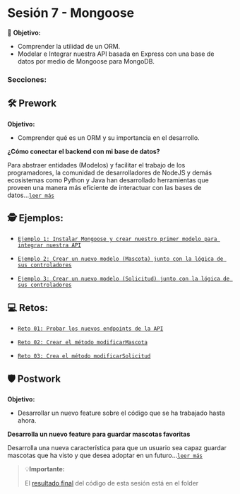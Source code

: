 # Sesión 7 - Mongoose

🎯 **Objetivo:**

- Comprender la utilidad de un ORM. 
- Modelar e Integrar nuestra API basada en Express con una base de datos por medio de Mongoose para MongoDB.

### Secciones:

## 🛠 Prework

**Objetivo:**

- Comprender qué es un ORM y su importancia en el desarrollo.

**¿Cómo conectar el backend con mi base de datos?**

Para abstraer entidades (Modelos) y facilitar el trabajo de los programadores, la comunidad de desarrolladores de NodeJS y demás ecosistemas como Python y Java han desarrollado herramientas que proveen una manera más eficiente de interactuar con las bases de datos...[`leer más`](Prework/#prework)

## 🕵 Ejemplos:

- [`Ejemplo 1: Instalar Mongoose y crear nuestro primer modelo para integrar nuestra API`](Ejemplo-01/)

- [`Ejemplo 2: Crear un nuevo modelo (Mascota) junto con la lógica de sus controladores`](Ejemplo-02/)

- [`Ejemplo 3: Crear un nuevo modelo (Solicitud) junto con la lógica de sus controladores`](Ejemplo-03/)

## 💻 Retos:

- [`Reto 01: Probar los nuevos endpoints de la API`](Reto-01/#reto-1)

- [`Reto 02: Crear el método modificarMascota`](Reto-02/#reto-2)

- [`Reto 03: Crea el método modificarSolicitud`](Reto-03/#reto-3)

## 🛡 Postwork

**Objetivo:**

- Desarrollar un nuevo feature sobre el código que se ha trabajado hasta ahora.

**Desarrolla un nuevo feature para guardar mascotas favoritas**

Desarrolla una nueva característica para que un usuario sea capaz guardar mascotas que ha visto y que desea adoptar en un futuro...[`leer más`](Postwork/#postwork)


> 💡**Importante:**
>
> El [resultado final](adoptapet/) del código de esta sesión está en el folder
